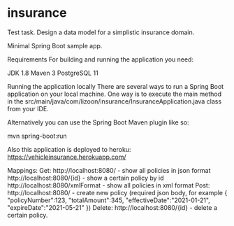 # insurance
Test task. Design a data model for a simplistic insurance domain.

Minimal Spring Boot sample app.

Requirements
For building and running the application you need:

JDK 1.8
Maven 3
PostgreSQL 11

Running the application locally
There are several ways to run a Spring Boot application on your local machine. 
One way is to execute the main method in the src/main/java/com/lizoon/insurance/InsuranceApplication.java class from your IDE.

Alternatively you can use the Spring Boot Maven plugin like so:

mvn spring-boot:run

Also this application is deployed to heroku:
https://vehicleinsurance.herokuapp.com/  

Mappings:
Get:
http://localhost:8080/ - show all policies in json format
http://localhost:8080/{id} - show a certain policy by id
http://localhost:8080/xmlFormat - show all policies in xml format
Post:
http://localhost:8080/ - create new policy (required json body, for example 
{
    "policyNumber":123,
    "totalAmount":345,
    "effectiveDate":"2021-01-21",
    "expireDate":"2021-05-21"
})
Delete:
http://localhost:8080/{id} - delete a certain policy.

